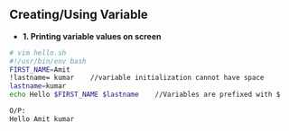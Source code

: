 ## Creating/Using Variable
- **1. Printing variable values on screen**
```bash
# vim hello.sh
#!/usr/bin/env bash
FIRST_NAME=Amit
!lastname= kumar    //variable initialization cannot have space
lastname=kumar
echo Hello $FIRST_NAME $lastname    //Variables are prefixed with $

O/P:
Hello Amit kumar
```
